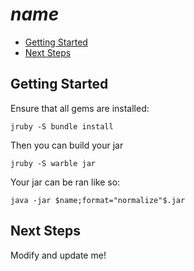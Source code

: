 # $name$

* [Getting Started](#getting-started)
* [Next Steps](#next-steps)

## Getting Started

Ensure that all gems are installed:

    jruby -S bundle install

Then you can build your jar

    jruby -S warble jar

Your jar can be ran like so:

    java -jar $name;format="normalize"$.jar

## Next Steps

Modify and update me!
